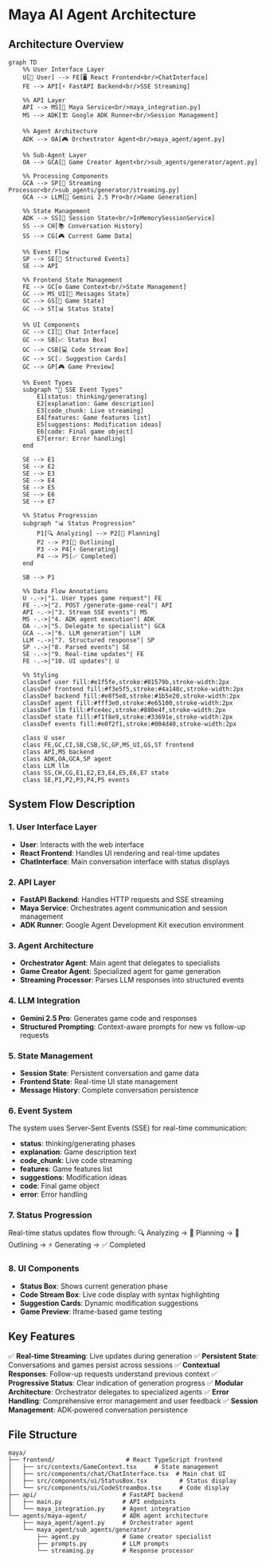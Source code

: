 # Maya AI Agent Architecture

## Architecture Overview

```mermaid
graph TD
    %% User Interface Layer
    U[👤 User] --> FE[🖥️ React Frontend<br/>ChatInterface]
    FE --> API[⚡ FastAPI Backend<br/>SSE Streaming]
    
    %% API Layer
    API --> MS[🔧 Maya Service<br/>maya_integration.py]
    MS --> ADK[🏗️ Google ADK Runner<br/>Session Management]
    
    %% Agent Architecture
    ADK --> OA[🎮 Orchestrator Agent<br/>maya_agent/agent.py]
    
    %% Sub-Agent Layer
    OA --> GCA[🎯 Game Creator Agent<br/>sub_agents/generator/agent.py]
    
    %% Processing Components
    GCA --> SP[📝 Streaming Processor<br/>sub_agents/generator/streaming.py]
    GCA --> LLM[🤖 Gemini 2.5 Pro<br/>Game Generation]
    
    %% State Management
    ADK --> SS[💾 Session State<br/>InMemorySessionService]
    SS --> CH[📚 Conversation History]
    SS --> CG[🎮 Current Game Data]
    
    %% Event Flow
    SP --> SE[📡 Structured Events]
    SE --> API
    
    %% Frontend State Management
    FE --> GC[⚙️ Game Context<br/>State Management]
    GC --> MS_UI[💬 Messages State]
    GC --> GS[🎯 Game State]
    GC --> ST[📊 Status State]
    
    %% UI Components
    GC --> CI[💭 Chat Interface]
    GC --> SB[📈 Status Box]
    GC --> CSB[💻 Code Stream Box]
    GC --> SC[💡 Suggestion Cards]
    GC --> GP[🎮 Game Preview]
    
    %% Event Types
    subgraph "📡 SSE Event Types"
        E1[status: thinking/generating]
        E2[explanation: Game description]
        E3[code_chunk: Live streaming]
        E4[features: Game features list]
        E5[suggestions: Modification ideas]
        E6[code: Final game object]
        E7[error: Error handling]
    end
    
    SE --> E1
    SE --> E2
    SE --> E3
    SE --> E4
    SE --> E5
    SE --> E6
    SE --> E7
    
    %% Status Progression
    subgraph "📊 Status Progression"
        P1[🔍 Analyzing] --> P2[🧠 Planning]
        P2 --> P3[📝 Outlining]
        P3 --> P4[⚡ Generating]
        P4 --> P5[✅ Completed]
    end
    
    SB --> P1
    
    %% Data Flow Annotations
    U -.->|"1. User types game request"| FE
    FE -.->|"2. POST /generate-game-real"| API
    API -.->|"3. Stream SSE events"| MS
    MS -.->|"4. ADK agent execution"| ADK
    OA -.->|"5. Delegate to specialist"| GCA
    GCA -.->|"6. LLM generation"| LLM
    LLM -.->|"7. Structured response"| SP
    SP -.->|"8. Parsed events"| SE
    SE -.->|"9. Real-time updates"| FE
    FE -.->|"10. UI updates"| U
    
    %% Styling
    classDef user fill:#e1f5fe,stroke:#01579b,stroke-width:2px
    classDef frontend fill:#f3e5f5,stroke:#4a148c,stroke-width:2px
    classDef backend fill:#e8f5e8,stroke:#1b5e20,stroke-width:2px
    classDef agent fill:#fff3e0,stroke:#e65100,stroke-width:2px
    classDef llm fill:#fce4ec,stroke:#880e4f,stroke-width:2px
    classDef state fill:#f1f8e9,stroke:#33691e,stroke-width:2px
    classDef events fill:#e0f2f1,stroke:#004d40,stroke-width:2px
    
    class U user
    class FE,GC,CI,SB,CSB,SC,GP,MS_UI,GS,ST frontend
    class API,MS backend
    class ADK,OA,GCA,SP agent
    class LLM llm
    class SS,CH,CG,E1,E2,E3,E4,E5,E6,E7 state
    class SE,P1,P2,P3,P4,P5 events
```

## System Flow Description

### 1. **User Interface Layer**
- **User**: Interacts with the web interface
- **React Frontend**: Handles UI rendering and real-time updates
- **ChatInterface**: Main conversation interface with status displays

### 2. **API Layer**
- **FastAPI Backend**: Handles HTTP requests and SSE streaming
- **Maya Service**: Orchestrates agent communication and session management
- **ADK Runner**: Google Agent Development Kit execution environment

### 3. **Agent Architecture**
- **Orchestrator Agent**: Main agent that delegates to specialists
- **Game Creator Agent**: Specialized agent for game generation
- **Streaming Processor**: Parses LLM responses into structured events

### 4. **LLM Integration**
- **Gemini 2.5 Pro**: Generates game code and responses
- **Structured Prompting**: Context-aware prompts for new vs follow-up requests

### 5. **State Management**
- **Session State**: Persistent conversation and game data
- **Frontend State**: Real-time UI state management
- **Message History**: Complete conversation persistence

### 6. **Event System**
The system uses Server-Sent Events (SSE) for real-time communication:

- **status**: thinking/generating phases
- **explanation**: Game description text
- **code_chunk**: Live code streaming
- **features**: Game features list
- **suggestions**: Modification ideas
- **code**: Final game object
- **error**: Error handling

### 7. **Status Progression**
Real-time status updates flow through:
🔍 Analyzing → 🧠 Planning → 📝 Outlining → ⚡ Generating → ✅ Completed

### 8. **UI Components**
- **Status Box**: Shows current generation phase
- **Code Stream Box**: Live code display with syntax highlighting
- **Suggestion Cards**: Dynamic modification suggestions
- **Game Preview**: Iframe-based game testing

## Key Features

✅ **Real-time Streaming**: Live updates during generation
✅ **Persistent State**: Conversations and games persist across sessions
✅ **Contextual Responses**: Follow-up requests understand previous context
✅ **Progressive Status**: Clear indication of generation progress
✅ **Modular Architecture**: Orchestrator delegates to specialized agents
✅ **Error Handling**: Comprehensive error management and user feedback
✅ **Session Management**: ADK-powered conversation persistence

## File Structure

```
maya/
├── frontend/                    # React TypeScript frontend
│   ├── src/contexts/GameContext.tsx     # State management
│   ├── src/components/chat/ChatInterface.tsx  # Main chat UI
│   ├── src/components/ui/StatusBox.tsx         # Status display
│   └── src/components/ui/CodeStreamBox.tsx     # Code display
├── api/                        # FastAPI backend
│   ├── main.py                 # API endpoints
│   └── maya_integration.py     # Agent integration
└── agents/maya-agent/          # ADK agent architecture
    ├── maya_agent/agent.py     # Orchestrator agent
    └── maya_agent/sub_agents/generator/
        ├── agent.py            # Game creator specialist
        ├── prompts.py          # LLM prompts
        └── streaming.py        # Response processor
```